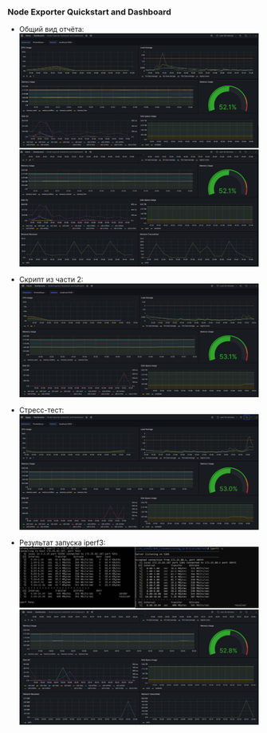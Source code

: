 
###  Node Exporter Quickstart and Dashboard 

- Общий вид отчёта:  
![dashboard](./imgs/dashboard1.png)  
![dashboard](./imgs/dashboard2.png)

- Скрипт из части 2:  
![dashboard](./imgs/dashboard3.png)

- Стресс-тест:  
![dashboard](./imgs/dashboard4.png)

- Результат запуска iperf3:  
![dashboard](./imgs/dashboard5.png)  
![dashboard](./imgs/dashboard6.png)
